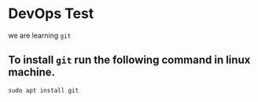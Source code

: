 # DevOps Test
we are learning `git`

## To install `git` run the following command in linux machine.
`sudo apt install git`
